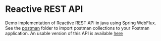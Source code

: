 # Reactive REST API

Demo implementation of Reactive REST API in java using Spring WebFlux. 
See the [postman][1] folder to import postman collections to your Postman application.
An usable version of this API is available [here][2]

[1]: https://github.com/sirkrokus/javareactivedemoapi/tree/master/postman
[2]: http://91.228.154.202:8080/swagger-doc/webjars/swagger-ui/index.html
